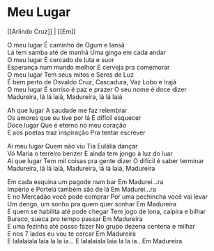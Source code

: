# Meu Lugar
[[Arlindo Cruz]] | [[Em]]

O meu lugar É caminho de Ogum e Iansã  
Lá tem samba até de manhã Uma ginga em cada andar  
O meu lugar É cercado de luta e suor  
Esperança num mundo melhor E cerveja pra comemorar  
O meu lugar Tem seus mitos e Seres de Luz  
É bem perto de Osvaldo Cruz, Cascadura, Vaz Lobo e Irajá  
O meu lugar É sorriso é paz e prazer O seu nome é doce dizer  
Madureira, lá lá laiá,  Madureira, lá lá laiá

Ah que lugar A saudade me faz relembrar  
Os amores que eu tive por lá É difícil esquecer  
Doce lugar Que é eterno no meu coração  
E aos poetas traz inspiração Pra tentar escrever  

Ai meu lugar Quem não viu Tia Eulália dançar  
Vó Maria o terreiro benzer E ainda tem jongo à luz do luar  
Ai que lugar    Tem mil coisas pra gente dizer O difícil é saber terminar  
Madureira, lá lá laiá, Madureira, lá lá laiá, Madureira

Em cada esquina um pagode num bar     Em Madurei...ra  
Império e Portela também são de lá    Em Madurei...ra  
E no Mercadão você pode comprar Por uma pechincha você vai levar  
Um dengo, um sonho pra quem quer sonhar Em Madureira  
E quem se habilita até pode chegar Tem jogo de lona, caipira e bilhar  
Buraco, sueca pro tempo passar     Em Madureira  
E uma fezinha até posso fazer No grupo dezena centena e milhar  
E nos 7 lados eu vou te cercar     Em Madureira  
E lalalaiala laia la la ia... E lalalaiala laia la la ia...Em Madureira
